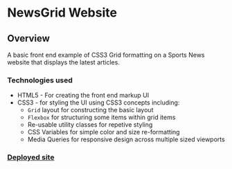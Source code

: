 # NewsGrid Website

## Overview
A basic front end example of CSS3 Grid formatting on a Sports News website that displays the latest articles. 

### Technologies used
* HTML5 - For creating the front end markup UI
* CSS3 - for styling the UI using CSS3 concepts including:
  * `Grid` layout for constructing the basic layout
  * `Flexbox` for structuring some items within grid items
  * Re-usable utility classes for repetive styling
  * CSS Variables for simple color and size re-formatting
  * Media Queries for responsive design across multiple sized viewports
  
 ### [Deployed site](https://alu1868.github.io/News-Grid/)
